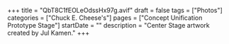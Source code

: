+++
title = "QbT8C1fEOLeOdssHx97g.avif"
draft = false
tags = ["Photos"]
categories = ["Chuck E. Cheese's"]
pages = ["Concept Unification Prototype Stage"]
startDate = ""
description = "Center Stage artwork created by Jul Kamen."
+++
